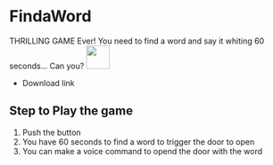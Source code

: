 # FindaWord

THRILLING GAME Ever! You need to find a word and say it whiting 60 seconds... Can you? 
<a href="https://youtu.be/v_177F_Tny4"><img src="https://youtu.be/v_177F_Tny4" style="width:42px;height:42px;"></a>

- Download link
## Step to Play the game

1. Push the button
2. You have 60 seconds to find a word to trigger the door to open
3. You can make a voice command to opend the door with the word

